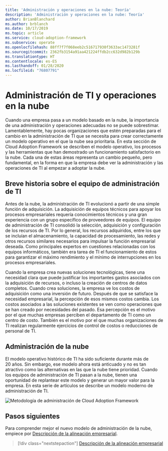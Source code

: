 ```yaml
---
title: 'Administración y operaciones en la nube: Teoría'
description: 'Administración y operaciones en la nube: Teoría'
author: BrianBlanchard
ms.author: brblanch
ms.date: 10/17/2019
ms.topic: article
ms.service: cloud-adoption-framework
ms.subservice: operate
ms.openlocfilehash: 88ff7f7f068eeb2c516717930f3633ac1473281f
ms.sourcegitcommit: 2362fb3154a91aa421224ffdb2cc632d982b129b
ms.translationtype: HT
ms.contentlocale: es-ES
ms.lasthandoff: 01/28/2020
ms.locfileid: "76807791"
---
```

# <a name="it-management-and-operations-in-the-cloud"></a>Administración de TI y operaciones en la nube

Cuando una empresa pasa a un modelo basado en la nube, la importancia de una administración y operaciones adecuadas no se puede sobrestimar. Lamentablemente, hay pocas organizaciones que estén preparadas para el cambio en la administración de TI que se necesita para crear correctamente un modelo operativo en el que la nube sea prioritaria. En esta sección de Cloud Adoption Framework se describen el modelo operativo, los procesos y las herramientas que han demostrado un funcionamiento satisfactorio en la nube. Cada una de estas áreas representa un cambio pequeño, pero fundamental, en la forma en que la empresa debe ver la administración y las operaciones de TI al empezar a adoptar la nube.

## <a name="brief-history-of-it-management"></a>Breve historia sobre el equipo de administración de TI

Antes de la nube, la administración de TI evolucionó a partir de una simple función de adquisición. La adquisición de equipos técnicos para apoyar los procesos empresariales requería conocimientos técnicos y una gran experiencia con un grupo específico de proveedores de equipos. El equipo de administración de TI consolidó la selección, adquisición y configuración de los recursos de TI. Por lo general, los recursos adquiridos, entre los que se incluían el almacenamiento, la capacidad de procesamiento, las redes y otros recursos similares necesarios para impulsar la función empresarial deseada. Como principales expertos en cuestiones relacionadas con los equipos informáticos, también era tarea de TI el funcionamiento de estos para garantizar el máximo rendimiento y el mínimo de interrupciones en los procesos empresariales.

Cuando la empresa crea nuevas soluciones tecnológicas, tiene una necesidad clara que puede justificar los importantes gastos asociados con la adquisición de recursos, o incluso la creación de centros de datos completos. Cuando crea soluciones, la empresa ve los costos de adquisición como una inversión de futuro. Después de que se satisface la necesidad empresarial, la percepción de esos mismos costos cambia. Los costos asociados a las soluciones existentes se ven como operaciones que se han creado por necesidades del pasado. Esa percepción es el motivo por el que muchas empresas perciben el departamento de TI como un centro de costo. También es el motivo por el que muchas organizaciones de TI realizan regularmente ejercicios de control de costos o reducciones de personal de TI.

## <a name="cloud-management"></a>Administración de la nube

El modelo operativo histórico de TI ha sido suficiente durante más de 20 años. Sin embargo, ese modelo ahora está anticuado y no es tan atractivo como las alternativas en las que la nube tiene prioridad. Cuando los equipos de administración de TI pasan a la nube, tienen una oportunidad de replantear este modelo y generar un mayor valor para la empresa. En esta serie de artículos se describe un modelo moderno de administración de TI.

![Metodología de administración de Cloud Adoption Framework](../../_images/manage/caf-manage.png)

## <a name="next-steps"></a>Pasos siguientes

Para comprender mejor el nuevo modelo de administración de la nube, empiece por [Descripción de la alineación empresarial](./business-alignment.md).

> [!div class="nextstepaction"]
> [Descripción de la alineación empresarial](./business-alignment.md)
